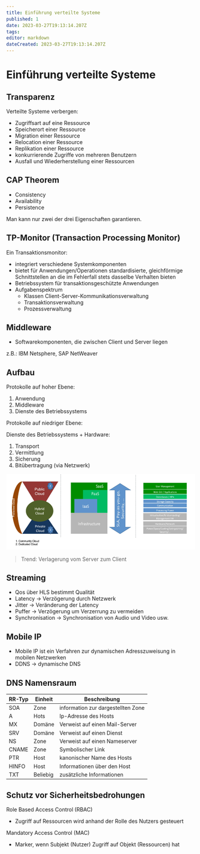 ```yaml
---
title: Einführung verteilte Systeme
published: 1
date: 2023-03-27T19:13:14.207Z
tags: 
editor: markdown
dateCreated: 2023-03-27T19:13:14.207Z
---
```


# Einführung verteilte Systeme

## Transparenz

Verteilte Systeme verbergen:

- Zugriffsart auf eine Ressource
- Speicherort einer Ressource
- Migration einer Ressource
- Relocation einer Ressource
- Replikation einer Ressource
- konkurrierende Zugriffe von mehreren Benutzern
- Ausfall und Wiederherstellung einer Ressourcen

## CAP Theorem

- Consistency
- Availability
- Persistence

Man kann nur zwei der drei Eigenschaften garantieren.

## TP-Monitor (Transaction Processing Monitor)

Ein Transaktionsmonitor:

- integriert verschiedene Systemkomponenten
- bietet für Anwendungen/Operationen standardisierte, gleichförmige Schnittstellen an die im Fehlerfall stets dasselbe Verhalten bieten
- Betriebssystem für transaktionsgeschützte Anwendungen
- Aufgabenspektrum
  - Klassen Client-Server-Kommunikationsverwaltung
  - Transaktionsverwaltung
  - Prozessverwaltung

## Middleware

- Softwarekomponenten, die zwischen Client und Server liegen

z.B.: IBM Netsphere, SAP NetWeaver

## Aufbau

Protokolle auf hoher Ebene:

1. Anwendung
1. Middleware
1. Dienste des Betriebssystems

Protokolle auf niedriger Ebene:

Dienste des Betriebssystems + Hardware:

1. Transport
1. Vermittlung
1. Sicherung
1. Bitübertragung (via Netzwerk)

![Client-Server-Architektur](cloud_computing.png)

> Trend: Verlagerung vom Server zum Client

## Streaming

- Qos über HLS bestimmt Qualität
- Latency -> Verzögerung durch Netzwerk
- Jitter -> Veränderung der Latency
- Puffer -> Verzögerung um Verzerrung zu vermeiden
- Synchronisation -> Synchronisation von Audio und Video usw.

## Mobile IP

- Mobile IP ist ein Verfahren zur dynamischen Adresszuweisung in mobilen Netzwerken
- DDNS -> dynamische DNS

## DNS Namensraum

|RR-Typ|Einheit|Beschreibung
|-|-|-|
|SOA|Zone|information zur dargestellten Zone
|A|Hots|Ip-Adresse des Hosts
|MX|Domäne|Verweist auf einen Mail-Server
|SRV|Domäne|Verweist auf einen Dienst
|NS|Zone|Verweist auf einen Nameserver
|CNAME|Zone|Symbolischer Link
|PTR|Host|kanonischer Name des Hosts
|HINFO|Host|Informationen über den Host
|TXT|Beliebig|zusätzliche Informationen

## Schutz vor Sicherheitsbedrohungen

Role Based Access Control (RBAC)

- Zugriff auf Ressourcen wird anhand der Rolle des Nutzers gesteuert

Mandatory Access Control (MAC)

- Marker, wenn Subjekt (Nutzer) Zugriff auf Objekt (Ressourcen) hat
